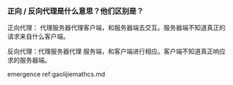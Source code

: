 ### 正向 / 反向代理是什么意思？他们区别是？

正向代理：  代理服务器代理客户端，和服务器端去交互。服务器端不知道真正的请求来自什么客户端。

反向代理：代理服务器代理 服务端，和客户端进行相应。客户端不知道真正响应求的服务器端。


emergence ref:gaolijiemathcs.md
